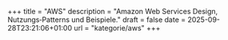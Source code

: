 +++
title = "AWS"
description = "Amazon Web Services Design, Nutzungs‑Patterns und Beispiele."
draft = false
date = 2025-09-28T23:21:06+01:00
url = "kategorie/aws"
+++